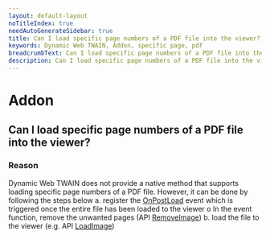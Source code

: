 ```yaml
---
layout: default-layout
noTitleIndex: true
needAutoGenerateSidebar: true
title: Can I load specific page numbers of a PDF file into the viewer?
keywords: Dynamic Web TWAIN, Addon, specific page, pdf
breadcrumbText: Can I load specific page numbers of a PDF file into the viewer?
description: Can I load specific page numbers of a PDF file into the viewer?
---
```


# Addon

## Can I load specific page numbers of a PDF file into the viewer?

### Reason

Dynamic Web TWAIN does not provide a native method that supports loading specific page numbers of a PDF file. However, it can be done by following the steps below
a. register the <a href="https://www.dynamsoft.com/web-twain/docs/info/api/WebTwain_IO.html?ver=latest#onpostload" target="_blank">OnPostLoad</a> event which is triggered once the entire file has been loaded to the viewer
o In the event function, remove the unwanted pages (API <a href="https://www.dynamsoft.com/web-twain/docs/info/api/WebTwain_Buffer.html?ver=latest#removeimage" target="_blank">RemoveImage</a>)
b. load the file to the viewer (e.g. API <a href="https://www.dynamsoft.com/web-twain/docs/info/api/WebTwain_IO.html?ver=latest#loadimage" target="_blank">LoadImage</a>)
